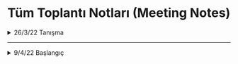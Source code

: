 # Tüm Toplantı Notları (Meeting Notes)

<details>

<summary>26/3/22 Tanışma</summary>

### Toplantı 1

Kodlama değil, araçlar ve fikir geliştirirken bu araçlardan nasıl ifade edebiliriz öncelikli olacak.

Hasta verisi bakımı için cBioPortal örneği

(Dikkat ediniz, farklı zaman dilimli veriler oluyor)

cBioPortal örnek tutorial yapıldı

=>100 sample iyi bir veri seçimi olabilir (mümkün oldukça çok olsun)

DNA metilasyon her zaman genetik değişiklikle korrele olmayabilir

RNA-seq verilerini raw veri olduğu için log düzenleme kullanımı

Negatif-pozitif ilişki: Pearson (parametric, gen ifadesi direk önemli) vs. Spearman (non-parametric, sıralayıp, grup içinde kıyaslama) (mesela şu da yardımcı olabilir, https://www.nature.com/articles/nmeth.2937)

Mesela Breast cancer: ER status ilk önemli bulgu

cBioPortal'da veri indirip kendiniz de veriyi analiz edebiliyorsunuz.

BoxPlot, 95%lik dilim ve outliers açıklandı. (detaylı bilgi için boxplot ve quartiles lara bakılabilir, şu da iyi olabilir https://www.nature.com/articles/nmeth.2813)

p-value vs. q-value.

Neden log transformasyona dair makale örneği: Log-transformation and its implications for data analysis (https://www.ncbi.nlm.nih.gov/pmc/articles/PMC4120293/)

Verilerde yeni sorular ile yeni projeler üretmek mümkün. Verilerle yapılacak çok şey var.

Önce bir hipotez belirleme

cBioportal ile bir ön araştırma (explore)

Bir şeylerin ilişkili olduğunu ve değiştiğini buldum

Bir sonraki görüşme için: cBioPortal üzerinden exploration

R Tutorial gönderilecek (başlangıç seviyesi), şu sayfa iyi başlangıç için: https://www.tutorialspoint.com/r/index.htm ve https://www.statmethods.net/management/index.html

Pubmed üzerinden validasyon çalışması, örnek olarak gidebilir.

</details>

---------------------
<details>

<summary>9/4/22 Başlangıç</summary>

### Toplantı 2
Katılımcılar: Ali Osman, Mustafa, Ayşe Gökçe, Neslihan, Fatma Betul

Fatma:
Head&Neck kanserinde (HNSCC) HPV ile ilişkili olduğu genlerin survival tahmin etmede diğer driver olduğu düşünülen genlerle karşılaştırması.

Survivor grafiğini gösterirken yaşam kalite/süresini tahmin edecek genleri tek tek çizmekte fayda var.
Tek tek odd değerlerini göstermek. 
Alternatif survival grafiği çizdirmek için: http://xena.ucsc.edu/

Mustafa:
Primer tümör mutasyonlara bakarak nereye metastaz yapacağını tahmin edebilir miyiz?

Bununla ilgili Neslihan'ın önerdiği makale: https://www.cell.com/cell/fulltext/S0092-8674(22)00003-4?_returnURL=https%3A%2F%2Flinkinghub.elsevier.com%2Fretrieve%2Fpii%2FS0092867422000034%3Fshowall%3Dtrue

Volkan Plot ile ilgili köşe yazım: https://rsgturkey.com/tr/plot-plot-veri-gorsellestirme-volkan-plot/
cBioPortal (daha çok genomik) alternatifi: http://gepia.cancer-pku.cn/ (expresyon üzerinden genelde)

İkinci kısım olarak Ayşe, STRING (protein protein interaction tool) tutorial verdi:
link: https://string-db.org/
Genlerin beraber litaratürde anılıp anılmaması. 

Mesela KRAS ve ilşkili genlerin yüklenip literatürde nasıl bir bağlantısal karşılığı olduğuna bakılabilir.

Strength: Fisher's Exact Test sonucu. 
FDR: False Discovery Rate'i de şimdilik p-value gibi düşünebilirsiniz.
count in network: daha büyük olanlar daha bilgi verici olabilir.
Settings'den mesela KRAS özelinde network çıkarmak mümkün.
Not: Text-mining'i çıkarabiliyoruz bağlantıyı çizerken bazen, her zaman güvenilir bir kaynak değil. Sadece experimental (deneysel) veri üzerinden gitmek isteyebiliyoruz.

Over-representation vs Enrichment Analysis.
Over representation analizi: Temel olarak manual olan listeler var (genler birbiri, pathway ile eşlenmiş). Daha sonra biz kendi gen listemizi verince, bizim birkaç genimiz bu gen içinde var olsun. Daha sonra olasılık hesabı yapıyor. Yani bizim genlerimiz şans eseri mi yoksa gerçekten önemli olarak mı var.

Şimdilik ikinci toplantı ödevi olarak STRING üzerinden hipotezinizde ilişkili gen ailesini STRING üzerinden incelemek diyebiliriz.
  
<details>

---------------------
<details>

<summary>23/4/22 23 Nisan, neşeyle doluyor insan? </summary>

### Toplantı 3
Katılımcılar: Mustafa, Ali Osman, Ayşe Gökçe, Fatma Betül
  
STRING ödevi üzerinden hipoteze bakış.

Mustafa: EGFR-Ras?
STRING'de XXX ile ilşkili XXX hastalarındaki genin ilşkisel proteinleri tespit edip; cBioportal'da mutasyon için survival (ölüm kalım) 
testi ile yaşamsal önemini tespit etmek (tanı/tedavi için önemli olabilir).

Ayşe geri-dönüt: Ölüm kalım analizlerinde sample size (veri-seti büyüklüğü önemli).
İfade analizi başlangıç için faydalı olabilir. Bu durumda, bazı ilişkisel genler için GEO'dan ön analiz. (Kendi minik analiz aracı var GEO'nun da).
Diğer downstream genlerle ilşkisine bakmak da geniş bir açı verebilir. Diğer bağlanan genlere ki bu ilişki XXX ile YYY arasında özel mi değil mi (specific or not).

Ali Osman: TTTT-RRRR ilşkisi (KKKK bağı üzerinden)
Arkaplan: XXX(TTTT)'in negatif prognostif belirteç olarak bazı kanserlerde kullanılıyor olması.
Bu yolağı çalışmak açısından fare modelinin var olması.
Modifikasyonun squamous cell carcinoma (SCC) vs. adenocarcinoma (AC) üzerinde etki farkı.

RRR-TTTT ilişkisi üzerinden Rho Family ve DOCK family üzerinden STRING ilişki ağının araştırılması.

KRAS mutasyonu ile yakından ilişkili üç kanser tipinde bu genlerin araştırılması.

Ali Osman'ın makale ve video önerisi:
https://pubmed.ncbi.nlm.nih.gov/30664679/
https://www.youtube.com/watch?v=lcfrqe3gvr4&t=2751s

Ayşe geri-dönüt: Birbirine bağlanıyorlarsa, direk ilişkili olmaları normal. Ancak, negatif-pozitif korelasyon, aileler içindeki genleri işlevlerini tanımlamak açısından faydalı olabilir. Kısacası bir bütün olarak çalışmak.
Metastaz verisi yoksa, metastazı işaret eden EMT marker (belirteç) bakılabilir.
cBioportal'daki XXX(RAC1) geni negatif ve pozitif ilşkili genleri ayrı ayrı alıp, STRING'e koyup aralarında EMT işareti gösteren bir ilişki var mı yok mu ayrıca bakılabilir.
Sağlıklı dokular üzerinden, doku özelinde gen ifade verisi: gtex, https://gtexportal.org/home/
Normal ve. kanser:
ccle, https://sites.broadinstitute.org/ccle/
nci-60, https://dtp.cancer.gov/discovery_development/nci-60/
ucsc-xena, https://xenabrowser.net/

Ayşe, XenaBrowser demo gösterimi.

Ayşe, GEO Datasets üzerinden veria analiz demo gösterim.

GEO, https://www.ncbi.nlm.nih.gov/geo/
Örnek veriseti: https://www.ncbi.nlm.nih.gov/geo/query/acc.cgi?acc=GSE190731

Search gene diyince NCBI'da, burada ilki datasetler ikincii örnekler için. İlkini seç.
GEO Datasets'i soldan seçimi daha özelleştirip daralatabilirsiniz.
GSE numarası önemli, verisetlerin kimlik numarası (ID).

Bazen işlem yapılmamış, raw veriyi bulmak mümkün.
Series matrix file, normalize edilmiş veriler genelde.
logFC: log cinsinden fold change (değişim) değeri. +, artış;-, azalış (kontrole göre).
x-axis'e bakmak lazım. Bazı genlerin zaten ifade değeri çok düşük, o yüzden ufak değişimler bile yüksek logFC ile sonuçlanabilir ancak ifade ettiği anlam yeterli olmayabilir.

Expression Atlas, https://www.ebi.ac.uk/gxa/home
Doku özel, ifade değerine bakmak için faydalı olabilir
Firebrowse da işe yarayabilir, http://firebrowse.org/viewGene.html
  
<details>
---------------------
<details>

<summary>9/4/22 Başlangıç</summary>

### Toplantı 2
  
<details>
---------------------
<details>

<summary>9/4/22 Başlangıç</summary>

### Toplantı 2
  
<details>
---------------------
<details>

<summary>9/4/22 Başlangıç</summary>

### Toplantı 2
  
<details>
---------------------
<details>

<summary>9/4/22 Başlangıç</summary>

### Toplantı 2
  
<details>
---------------------
<details>

<summary>9/4/22 Başlangıç</summary>

### Toplantı 2
  
<details>
---------------------
<details>

<summary>9/4/22 Başlangıç</summary>

### Toplantı 2
  
<details>
---------------------
<details>

<summary>9/4/22 Başlangıç</summary>

### Toplantı 2
  
<details>
---------------------
<details>

<summary>9/4/22 Başlangıç</summary>

### Toplantı 2
  
<details>
---------------------
<details>

<summary>9/4/22 Başlangıç</summary>

### Toplantı 2
  
<details>
---------------------
<details>

<summary>9/4/22 Başlangıç</summary>

### Toplantı 2
  
<details>
---------------------
<details>

<summary>9/4/22 Başlangıç</summary>

### Toplantı 2
  
<details>
